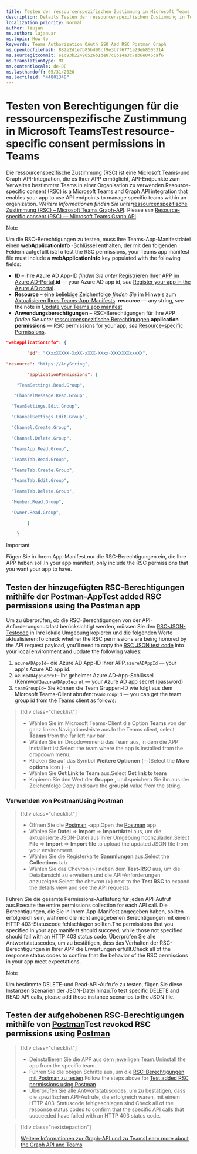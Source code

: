 ```yaml
---
title: Testen der ressourcenspezifischen Zustimmung in Microsoft Teams
description: Details Testen der ressourcenspezifischen Zustimmung in Teams mithilfe von Postman
localization_priority: Normal
author: laujan
ms.author: lajanuar
ms.topic: How-to
keywords: Teams Authorization OAuth SSO Aad RSC Postman Graph
ms.openlocfilehash: 882e2d1e7b85bd90cf9e3b7f6771a29eb8505314
ms.sourcegitcommit: 61c93b22490526b1de87c0b14a3c7eb6e046caf6
ms.translationtype: MT
ms.contentlocale: de-DE
ms.lasthandoff: 05/31/2020
ms.locfileid: "44801348"
---
```

# <a name="test-resource-specific-consent-permissions--in-teams"></a><span data-ttu-id="9de4f-104">Testen von Berechtigungen für die ressourcenspezifische Zustimmung in Microsoft Teams</span><span class="sxs-lookup"><span data-stu-id="9de4f-104">Test resource-specific consent permissions  in Teams</span></span>

<span data-ttu-id="9de4f-105">Die ressourcenspezifische Zustimmung (RSC) ist eine Microsoft Teams-und Graph-API-Integration, die es Ihrer APP ermöglicht, API-Endpunkte zum Verwalten bestimmter Teams in einer Organisation zu verwenden.</span><span class="sxs-lookup"><span data-stu-id="9de4f-105">Resource-specific consent (RSC) is a Microsoft Teams and Graph API integration that enables your app to use API endpoints to manage specific teams within an organization.</span></span> <span data-ttu-id="9de4f-106">*Weitere Informationen finden Sie unter*[ressourcenspezifische Zustimmung (RSC) – Microsoft Teams Graph-API](resource-specific-consent.md).  </span><span class="sxs-lookup"><span data-stu-id="9de4f-106">Please *see*  [Resource-specific consent (RSC) — Microsoft Teams Graph API](resource-specific-consent.md).</span></span>

> [!NOTE]
><span data-ttu-id="9de4f-107">Um die RSC-Berechtigungen zu testen, muss ihre Teams-App-Manifestdatei einen **webApplicationInfo** -Schlüssel enthalten, der mit den folgenden Feldern aufgefüllt ist:</span><span class="sxs-lookup"><span data-stu-id="9de4f-107">To test the RSC permissions, your Teams app manifest file must include a **webApplicationInfo** key populated with the following fields:</span></span>
>
> - <span data-ttu-id="9de4f-108">**ID** – ihre Azure AD App-ID *finden Sie unter* [Registrieren Ihrer APP im Azure AD-Portal](resource-specific-consent.md#register-your-app-with-microsoft-identity-platform-via-the-azure-ad-portal).</span><span class="sxs-lookup"><span data-stu-id="9de4f-108">**id**  — your Azure AD app id, *see* [Register your app in the Azure AD portal](resource-specific-consent.md#register-your-app-with-microsoft-identity-platform-via-the-azure-ad-portal).</span></span>
> - <span data-ttu-id="9de4f-109">**Resource** – eine beliebige Zeichenfolge *finden Sie* im Hinweis zum [Aktualisieren Ihres Teams-App-Manifests](resource-specific-consent.md#update-your-teams-app-manifest) .</span><span class="sxs-lookup"><span data-stu-id="9de4f-109">**resource**  — any string, *see* the note in  [Update your Teams app manifest](resource-specific-consent.md#update-your-teams-app-manifest)</span></span>
> - <span data-ttu-id="9de4f-110">**Anwendungsberechtigungen** – RSC-Berechtigungen für Ihre APP *finden Sie unter* [ressourcenspezifische Berechtigungen](resource-specific-consent.md#resource-specific-permissions).</span><span class="sxs-lookup"><span data-stu-id="9de4f-110">**application permissions** — RSC permissions for  your app, *see* [Resource-specific Permissions](resource-specific-consent.md#resource-specific-permissions).</span></span>

```json
"webApplicationInfo": {

        "id": "XXxxXXXXX-XxXX-xXXX-XXxx-XXXXXXXxxxXX", 

"resource": "https://AnyString",

        "applicationPermissions": [

    "TeamSettings.Read.Group",

   "ChannelMessage.Read.Group",

  "TeamSettings.Edit.Group",

  "ChannelSettings.Edit.Group",

  "Channel.Create.Group",

  "Channel.Delete.Group",

  "TeamsApp.Read.Group",

  "TeamsTab.Read.Group",

  "TeamsTab.Create.Group",

  "TeamsTab.Edit.Group",

  "TeamsTab.Delete.Group",

  "Member.Read.Group",

  "Owner.Read.Group",

        ]

    }
```

>[!IMPORTANT]
><span data-ttu-id="9de4f-111">Fügen Sie in Ihrem App-Manifest nur die RSC-Berechtigungen ein, die Ihre APP haben soll.</span><span class="sxs-lookup"><span data-stu-id="9de4f-111">In your app manifest, only include the RSC permissions that you want your app to have.</span></span>

## <a name="test-added-rsc-permissions-using-the-postman-app"></a><span data-ttu-id="9de4f-112">Testen der hinzugefügten RSC-Berechtigungen mithilfe der Postman-App</span><span class="sxs-lookup"><span data-stu-id="9de4f-112">Test added RSC permissions using the Postman app</span></span>

<span data-ttu-id="9de4f-113">Um zu überprüfen, ob die RSC-Berechtigungen von der API-Anforderungsnutzlast berücksichtigt werden, müssen Sie den [RSC-JSON-Testcode](test-rsc-json-file.md) in Ihre lokale Umgebung kopieren und die folgenden Werte aktualisieren:</span><span class="sxs-lookup"><span data-stu-id="9de4f-113">To check whether the RSC permissions are being honored by the API request payload, you'll need to copy the [RSC JSON test code](test-rsc-json-file.md) into your local environment and update the following values:</span></span>

1. <span data-ttu-id="9de4f-114">`azureADAppId`– die Azure AD App-ID Ihrer APP.</span><span class="sxs-lookup"><span data-stu-id="9de4f-114">`azureADAppId`  — your app's Azure AD app id.</span></span>
1. <span data-ttu-id="9de4f-115">`azureADAppSecret`– Ihr geheimer Azure AD-App-Schlüssel (Kennwort)</span><span class="sxs-lookup"><span data-stu-id="9de4f-115">`azureADAppSecret`  — your Azure AD app secret (password)</span></span>
1. <span data-ttu-id="9de4f-116">`teamGroupId`– Sie können die Team Gruppen-ID wie folgt aus dem Microsoft Teams-Client abrufen:</span><span class="sxs-lookup"><span data-stu-id="9de4f-116">`teamGroupId` — you can get the team group id from the Teams client as follows:</span></span>

> [!div class="checklist"]
>
> * <span data-ttu-id="9de4f-117">Wählen Sie im Microsoft Teams-Client die Option **Teams** von der ganz linken Navigationsleiste aus.</span><span class="sxs-lookup"><span data-stu-id="9de4f-117">In the Teams client, select **Teams** from the far left nav bar .</span></span>
> * <span data-ttu-id="9de4f-118">Wählen Sie im Dropdownmenü das Team aus, in dem die APP installiert ist.</span><span class="sxs-lookup"><span data-stu-id="9de4f-118">Select the team where the app is installed from the dropdown menu.</span></span>
> * <span data-ttu-id="9de4f-119">Klicken Sie auf das Symbol **Weitere Optionen** (&#8943;)</span><span class="sxs-lookup"><span data-stu-id="9de4f-119">Select the **More options** icon (&#8943;)</span></span>
> * <span data-ttu-id="9de4f-120">Wählen Sie **Get Link to Team** aus.</span><span class="sxs-lookup"><span data-stu-id="9de4f-120">Select **Get link to team**</span></span> 
> * <span data-ttu-id="9de4f-121">Kopieren Sie den Wert der **Gruppe** , und speichern Sie ihn aus der Zeichenfolge.</span><span class="sxs-lookup"><span data-stu-id="9de4f-121">Copy and save the **groupId** value from the string.</span></span>

### <a name="using-postman"></a><span data-ttu-id="9de4f-122">Verwenden von Postman</span><span class="sxs-lookup"><span data-stu-id="9de4f-122">Using Postman</span></span>

> [!div class="checklist"]
>
> * <span data-ttu-id="9de4f-123">Öffnen Sie die [Postman](https://www.postman.com) -app.</span><span class="sxs-lookup"><span data-stu-id="9de4f-123">Open the [Postman](https://www.postman.com) app.</span></span>
> * <span data-ttu-id="9de4f-124">Wählen Sie **Datei**  =>  **Import**  =>  **Importdatei** aus, um die aktualisierte JSON-Datei aus Ihrer Umgebung hochzuladen.</span><span class="sxs-lookup"><span data-stu-id="9de4f-124">Select **File** => **Import** => **Import file** to upload the updated JSON file from your environment.</span></span>  
> * <span data-ttu-id="9de4f-125">Wählen Sie die Registerkarte **Sammlungen** aus.</span><span class="sxs-lookup"><span data-stu-id="9de4f-125">Select the **Collections** tab.</span></span> 
> * <span data-ttu-id="9de4f-126">Wählen Sie das Chevron (>) neben dem **Test-RSC** aus, um die Detailansicht zu erweitern und die API-Anforderungen anzuzeigen.</span><span class="sxs-lookup"><span data-stu-id="9de4f-126">Select the chevron (>) next to the **Test RSC** to expand the details view and see the API requests.</span></span>

<span data-ttu-id="9de4f-127">Führen Sie die gesamte Permissions-Auflistung für jeden API-Aufruf aus.</span><span class="sxs-lookup"><span data-stu-id="9de4f-127">Execute the entire permissions collection for each API call.</span></span> <span data-ttu-id="9de4f-128">Die Berechtigungen, die Sie in Ihrem App-Manifest angegeben haben, sollten erfolgreich sein, während die nicht angegebenen Berechtigungen mit einem HTTP 403-Statuscode fehlschlagen sollten.</span><span class="sxs-lookup"><span data-stu-id="9de4f-128">The permissions that you specified in your app manifest should succeed, while those not specified should fail with an HTTP 403 status code.</span></span> <span data-ttu-id="9de4f-129">Überprüfen Sie alle Antwortstatuscodes, um zu bestätigen, dass das Verhalten der RSC-Berechtigungen in Ihrer APP die Erwartungen erfüllt.</span><span class="sxs-lookup"><span data-stu-id="9de4f-129">Check all of the response status codes to confirm that the behavior of the RSC permissions in your app meet expectations.</span></span>

>[!NOTE]
><span data-ttu-id="9de4f-130">Um bestimmte DELETE-und Read-API-Aufrufe zu testen, fügen Sie diese Instanzen Szenarien der JSON-Datei hinzu.</span><span class="sxs-lookup"><span data-stu-id="9de4f-130">To test specific DELETE and READ API calls, please add those instance scenarios to the JSON file.</span></span>

## <a name="test--revoked-rsc-permissions-using-postman"></a><span data-ttu-id="9de4f-131">Testen der aufgehobenen RSC-Berechtigungen mithilfe von [Postman](https://www.postman.com/)</span><span class="sxs-lookup"><span data-stu-id="9de4f-131">Test  revoked RSC permissions using [Postman](https://www.postman.com/)</span></span>

> [!div class="checklist"]
>
> * <span data-ttu-id="9de4f-132">Deinstallieren Sie die APP aus dem jeweiligen Team.</span><span class="sxs-lookup"><span data-stu-id="9de4f-132">Uninstall the app from the specific team.</span></span>
> * <span data-ttu-id="9de4f-133">Führen Sie die obigen Schritte aus, um die [RSC-Berechtigungen mit Postman zu testen](#test-added-rsc-permissions-using-the-postman-app).</span><span class="sxs-lookup"><span data-stu-id="9de4f-133">Follow the steps above for [Test added RSC permissions using Postman](#test-added-rsc-permissions-using-the-postman-app).</span></span>
> * <span data-ttu-id="9de4f-134">Überprüfen Sie alle Antwortstatuscodes, um zu bestätigen, dass die spezifischen API-Aufrufe, die erfolgreich waren, mit einem HTTP 403-Statuscode fehlgeschlagen sind.</span><span class="sxs-lookup"><span data-stu-id="9de4f-134">Check all of the response status codes to confirm that the specific API calls that succeeded have failed with an HTTP 403 status code.</span></span>

> [!div class="nextstepaction"]
>
> [<span data-ttu-id="9de4f-135">Weitere Informationen zur Graph-API und zu Teams</span><span class="sxs-lookup"><span data-stu-id="9de4f-135">Learn more about the Graph API and Teams</span></span>](/graph/api/resources/teams-api-overview?view=graph-rest-1.0)